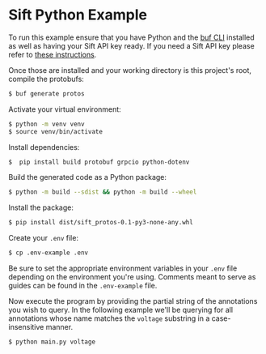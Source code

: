 # Sift Python Example

To run this example ensure that you have Python and the [buf CLI](https://buf.build/docs/installation) installed as well as having your
Sift API key ready. If you need a Sift API key please refer to [these instructions](https://help.siftstack.com/en/articles/8600475-api-keys).

Once those are installed and your working directory is this project's root, compile the protobufs:

```bash
$ buf generate protos
```

Activate your virtual environment:

```bash
$ python -m venv venv
$ source venv/bin/activate
```

Install dependencies:

```bash
$  pip install build protobuf grpcio python-dotenv
```

Build the generated code as a Python package:

```bash
$ python -m build --sdist && python -m build --wheel
```

Install the package:

```bash
$ pip install dist/sift_protos-0.1-py3-none-any.whl
```

Create your `.env` file:

```bash
$ cp .env-example .env
```

Be sure to set the appropriate environment variables in your `.env` file depending on the environment you're using. Comments
meant to serve as guides can be found in the `.env-example` file.

Now execute the program by providing the partial string of the annotations you wish to query. In the following example
we'll be querying for all annotations whose name matches the `voltage` substring in a case-insensitive manner.

```bash
$ python main.py voltage
```
